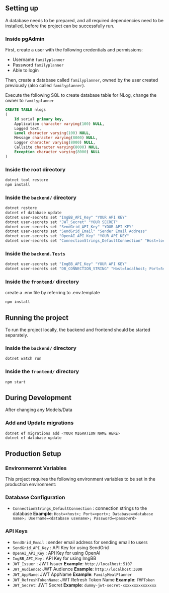 ## Setting up

A database needs to be prepared, and all required dependencies need to be installed, before the project can be successfully run.

### Inside pgAdmin

First, create a user with the following credentials and permissions:

- Username `familyplanner`
- Password `familyplanner`
- Able to login

Then, create a database called `familyplanner`, owned by the user created previously (also called `familyplanner`).

Execute the following SQL to create database table for NLog, change the owner to `familyplanner`

```sql
CREATE TABLE nlogs
( 
    Id serial primary key,
    Application character varying(100) NULL,
    Logged text,
    Level character varying(100) NULL,
    Message character varying(8000) NULL,
    Logger character varying(8000) NULL, 
    Callsite character varying(8000) NULL, 
    Exception character varying(8000) NULL
)
``` 

### Inside the root directory

```bash
dotnet tool restore
npm install
```

### Inside the `backend/` directory

```bash
dotnet restore
dotnet ef database update
dotnet user-secrets set "ImgBB_API_Key" "YOUR API KEY"
dotnet user-secrets set "JWT_Secret" "YOUR SECRET"
dotnet user-secrets set "SendGrid_API_Key" "YOUR API KEY"
dotnet user-secrets set "SendGrid_Email" "Sender Email Address"
dotnet user-secrets set "OpenAI_API_Key" "YOUR API KEY" 
dotnet user-secrets set "ConnectionStrings_DefaultConnection" "Host=localhost; Port=5432; Database=familyplanner; Username=familyplanner; Password=familyplanner"
```

### Inside the `backend.Tests` 
```bash
dotnet user-secrets set "ImgBB_API_Key" "YOUR API KEY"
dotnet user-secrets set "DB_CONNECTION_STRING" "Host=localhost; Port=5432; Database=familyplanner; Username=familyplanner; Password=familyplanner; <other setting such as SSL>"

```

### Inside the `frontend/` directory
create a .env file by referring to .env.template

```bash
npm install
```

## Running the project

To run the project locally, the backend and frontend should be started separately.

### Inside the `backend/` directory

```bash
dotnet watch run
```

### Inside the `frontend/` directory

```bash
npm start
```

## During Development
After changing any Models/Data

### Add and Update migrations
```bash
dotnet ef migrations add <YOUR MIGRATION NAME HERE>
dotnet ef database update
```

## Production Setup

### Environmemnt Variables
This project requires the following environment variables to be set in the production environment:

### Database Configuration
- `ConnectionStrings_DefaultConnection` : connection strings to the database
    **Example**: `Host=<host>; Port=<port>; Database=<database name>; Username=<database usename>; Password=<passowrd>`

### API Keys
- `SendGrid_Email` : sender email address for sending email to users
- `SendGrid_API_Key` : API Key for using SendGrid
- `OpenAI_API_Key` : API Key for using OpenAI
- `ImgBB_API_Key` : API Key for using ImgBB
- `JWT_Issuer` : JWT Issuer
    **Example**: `http://localhost:5107`
- `JWT_Audience`: JWT Audience
    **Example**: `http://localhost:3000`
- `JWT_AppName`: JWT AppName
    **Example**: `FamilyMealPlanner`
- `JWT_RefreshTokenName`: JWT Refresh Token Name
    **Example**: `FMPToken`
- `JWT_Secret`: JWT Secret
    **Example**: `dummy-jwt-secret-xxxxxxxxxxxxxxx`